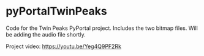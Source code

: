 # pyPortalTwinPeaks
Code for the Twin Peaks PyPortal project. Includes the two bitmap files. Will be adding the audio file shortly.

Project video: https://youtu.be/Yeg4Q9PF2Rk
